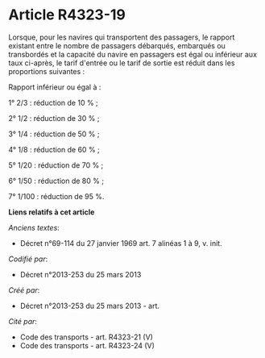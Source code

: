# Article R4323-19

Lorsque, pour les navires qui transportent des passagers, le rapport existant entre le nombre de passagers débarqués,
embarqués ou transbordés et la capacité du navire en passagers est égal ou inférieur aux taux ci-après, le tarif d'entrée ou
le tarif de sortie est réduit dans les proportions suivantes :

Rapport inférieur ou égal à :

1° 2/3 : réduction de 10 % ;

2° 1/2 : réduction de 30 % ;

3° 1/4 : réduction de 50 % ;

4° 1/8 : réduction de 60 % ;

5° 1/20 : réduction de 70 % ;

6° 1/50 : réduction de 80 % ;

7° 1/100 : réduction de 95 %.

**Liens relatifs à cet article**

_Anciens textes_:

  - Décret n°69-114 du 27 janvier 1969 art. 7 alinéas 1 à 9, v. init.

_Codifié par_:

  - Décret n°2013-253 du 25 mars 2013

_Créé par_:

  - Décret n°2013-253 du 25 mars 2013 - art.

_Cité par_:

  - Code des transports - art. R4323-21 (V)
  - Code des transports - art. R4323-24 (V)
